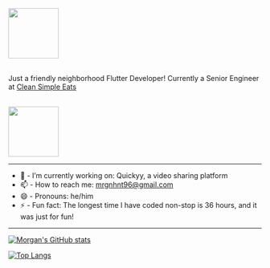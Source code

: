 <a href="https://www.cleansimpleeats.com">
  <img src="https://i.imgur.com/oPxhcis.png" height="100" />
</a>

</br>
</br>

Just a friendly neighborhood Flutter Developer! Currently a Senior Engineer at [Clean Simple Eats](https://www.cleansimpleeats.com)

</br>

<a href="https://www.cleansimpleeats.com">
  <img src="https://i.imgur.com/EPyiBZ6.png" height="100" />
</a>


---


<!--
**mrgnhnt96/mrgnhnt96** is a ✨ _special_ ✨ repository because its `README.md` (this file) appears on your GitHub profile.

Here are some ideas to get you started:

- 🔭 I’m currently working on ...
- 🌱 I’m currently learning ...
- 👯 I’m looking to collaborate on ...
- 🤔 I’m looking for help with ...
- 💬 Ask me about ...
- 📫 How to reach me: ...
- 😄 Pronouns: ...
- ⚡ Fun fact: ...
-->

- 🔭 - I’m currently working on: Quickyy, a video sharing platform
- 📫 - How to reach me: mrgnhnt96@gmail.com
- 😄 - Pronouns: he/him
- ⚡ - Fun fact: The longest time I have coded non-stop is 36 hours, and it was just for fun!



---



[![Morgan's GitHub stats](https://cr-ss-service.azurewebsites.net/api/ScreenShot?widget=summary&username=mrgnhnt96)](https://profile.codersrank.io/user/mrgnhnt96)



[![Top Langs](https://cr-skills-chart-widget.azurewebsites.net/api/api?username=mrgnhnt96)](https://github.com/mrgnhnt96)
